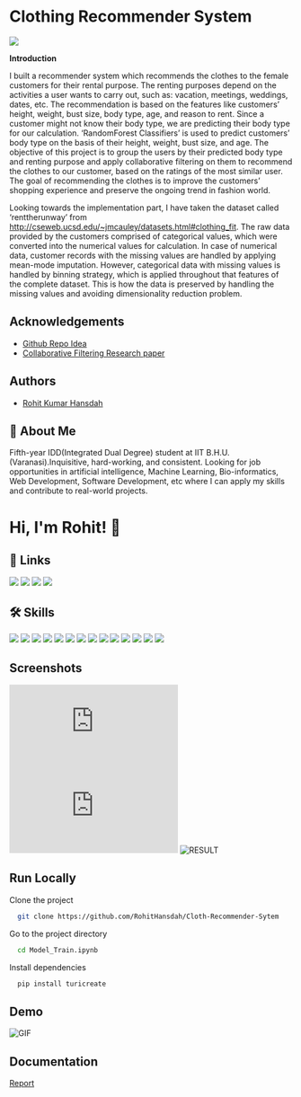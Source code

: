 
# Clothing Recommender System

![](https://images.unsplash.com/photo-1516762689617-e1cffcef479d?ixid=MnwxMjA3fDB8MHxzZWFyY2h8Mnx8Y2xvdGhpbmd8ZW58MHx8MHx8&ixlib=rb-1.2.1&auto=format&fit=crop&w=500&q=60)

**Introduction**

I built a recommender system which recommends the clothes to the female customers for their
rental purpose. The renting purposes depend on the activities a user wants to carry out, such as:
vacation, meetings, weddings, dates, etc. The recommendation is based on the features like
customers’ height, weight, bust size, body type, age, and reason to rent. Since a customer might
not know their body type, we are predicting their body type for our calculation. ‘RandomForest
Classifiers’ is used to predict customers’ body type on the basis of their height, weight, bust size,
and age. The objective of this project is to group the users by their predicted body type and renting
purpose and apply collaborative filtering on them to recommend the clothes to our customer, based
on the ratings of the most similar user. The goal of recommending the clothes is to improve the
customers’ shopping experience and preserve the ongoing trend in fashion world.

Looking towards the implementation part, I have taken the dataset called ‘renttherunway’ from
http://cseweb.ucsd.edu/~jmcauley/datasets.html#clothing_fit. The raw data provided by the
customers comprised of categorical values, which were converted into the numerical values for
calculation. In case of numerical data, customer records with the missing values are handled by
applying mean-mode imputation. However, categorical data with missing values is handled by
binning strategy, which is applied throughout that features of the complete dataset. This is how the
data is preserved by handling the missing values and avoiding dimensionality reduction problem. 

## Acknowledgements

 - [Github Repo Idea](https://github.com/KrupaVadher/Clothing-Recommender-System)
 - [Collaborative Filtering Research paper](https://www.researchgate.net/publication/321916529_Clothing_Recommendation_System_Based_on_Advanced_User-Based_Collaborative_Filtering_Algorithm)


  

  
## Authors

- [Rohit Kumar Hansdah](https://www.linkedin.com/in/rohit-hansdah-1b2251188/)

  
## 🚀 About Me
Fifth-year IDD(Integrated Dual Degree) student at IIT B.H.U.(Varanasi).Inquisitive, hard-working, and consistent. Looking for job opportunities in artificial intelligence, Machine Learning, Bio-informatics, Web Development, Software Development, etc where I can apply my skills and contribute to real-world projects.

  
# Hi, I'm Rohit! 👋


  
## 🔗 Links
[![](https://img.shields.io/badge/linkedin-0A66C2?style=for-the-badge&logo=linkedin&logoColor=white)](https://www.linkedin.com/in/rohit-hansdah-1b2251188/)
[![](https://img.shields.io/badge/Kaggle-20BEFF?style=for-the-badge&logo=Kaggle&logoColor=white)](https://www.kaggle.com/rohithansdah)
[![](https://img.shields.io/badge/-Hackerrank-2EC866?style=for-the-badge&logo=HackerRank&logoColor=white)](https://www.hackerrank.com/posiedon99)
[![](https://img.shields.io/badge/-LeetCode-FFA116?style=for-the-badge&logo=LeetCode&logoColor=black)](https://leetcode.com/RohitHansdah/)

  
## 🛠 Skills

![](https://img.shields.io/badge/Python-3776AB?style=for-the-badge&logo=python&logoColor=white)
![](https://img.shields.io/badge/HTML-239120?style=for-the-badge&logo=html5&logoColor=white)
![](https://img.shields.io/badge/CSS-239120?&style=for-the-badge&logo=css3&logoColor=white)
![](https://img.shields.io/badge/JavaScript-F7DF1E?style=for-the-badge&logo=javascript&logoColor=black)
![](https://img.shields.io/badge/Node.js-43853D?style=for-the-badge&logo=node.js&logoColor=white)
![](https://img.shields.io/badge/C%2B%2B-00599C?style=for-the-badge&logo=c%2B%2B&logoColor=white)
![](https://img.shields.io/badge/React-20232A?style=for-the-badge&logo=react&logoColor=61DAFB)
![](https://img.shields.io/badge/Bootstrap-563D7C?style=for-the-badge&logo=bootstrap&logoColor=white)
![](https://img.shields.io/badge/MySQL-00000F?style=for-the-badge&logo=mysql&logoColor=white)
![](https://img.shields.io/badge/Unity-100000?style=for-the-badge&logo=unity&logoColor=white)
![](https://img.shields.io/badge/Heroku-430098?style=for-the-badge&logo=heroku&logoColor=white)
![](https://img.shields.io/badge/MongoDB-white?style=for-the-badge&logo=mongodb&logoColor=4EA94B)
![](https://img.shields.io/badge/Express.js-000000?style=for-the-badge&logo=express&logoColor=white)
![](https://img.shields.io/badge/jQuery-0769AD?style=for-the-badge&logo=jquery&logoColor=white)

  
## Screenshots

![Classifier](https://files.fm/thumb_show.php?i=hxrad837g)
![Elbow method](https://files.fm/thumb_show.php?i=edjk7u4xc)
![RESULT](https://user-images.githubusercontent.com/44118554/132639419-995b0f6d-208f-4ac3-af86-2062e34b8046.PNG)

  
## Run Locally

Clone the project

```bash
  git clone https://github.com/RohitHansdah/Cloth-Recommender-Sytem
```

Go to the project directory

```bash
  cd Model_Train.ipynb
```

Install dependencies

```bash
  pip install turicreate

```



  
## Demo

![GIF](https://i.makeagif.com/media/9-09-2021/5zmXqU.gif)

  
## Documentation

[Report](https://docs.google.com/document/d/1tX0lag7iLosqJ9wZB49fq4UJqmvZJzcT/edit?usp=sharing&ouid=114416942415879826894&rtpof=true&sd=true)

  
